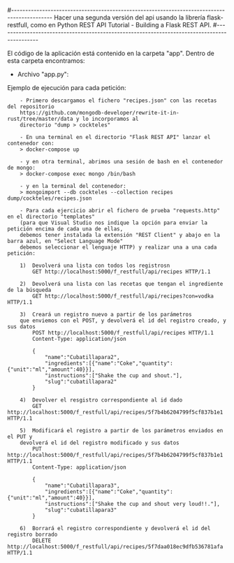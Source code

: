 #--------------------------------------------------------------------------------------------
Hacer una segunda versión del api usando la librería flask-restfull, como en Python REST API Tutorial - Building a Flask REST API.
#--------------------------------------------------------------------------------------------

El código de la aplicación está contenido en la carpeta "app". Dentro de esta carpeta encontramos:

- Archivo "app.py":

Ejemplo de ejecución para cada petición:

        - Primero descargamos el fichero "recipes.json" con las recetas del repositorio 
        https://github.com/mongodb-developer/rewrite-it-in-rust/tree/master/data y lo incorporamos al 
        directorio "dump > cockteles"

        - En una terminal en el directorio "Flask REST API" lanzar el contenedor con: 
        > docker-compose up

        - y en otra terminal, abrimos una sesión de bash en el contenedor de mongo:
        > docker-compose exec mongo /bin/bash

        - y en la terminal del contenedor:
        > mongoimport --db cockteles --collection recipes dump/cockteles/recipes.json

        - Para cada ejercicio abrir el fichero de prueba "requests.http" en el directorio "templates" 
        (para que Visual Studio nos indique la opción para enviar la petición encima de cada una de ellas, 
        debemos tener instalada la extensión "REST Client" y abajo en la barra azul, en "Select Language Mode" 
        debemos seleccionar el lenguaje HTTP) y realizar una a una cada petición:

        1)  Devolverá una lista con todos los registrosn 
            GET http://localhost:5000/f_restfull/api/recipes HTTP/1.1

        2)  Devolverá una lista con las recetas que tengan el ingrediente de la búsqueda
            GET http://localhost:5000/f_restfull/api/recipes?con=vodka HTTP/1.1

        3)  Creará un registro nuevo a partir de los parámetros 
        que enviemos con el POST, y devolverá el id del registro creado, y sus datos
            POST http://localhost:5000/f_restfull/api/recipes HTTP/1.1
            Content-Type: application/json

            {
                "name":"Cubatillapara2",
                "ingredients":[{"name":"Coke","quantity":{"unit":"ml","amount":40}}],
                "instructions":["Shake the cup and shout."],
                "slug":"cubatillapara2"
            }

        4)  Devolver el resgistro correspondiente al id dado
            GET http://localhost:5000/f_restfull/api/recipes/5f7b4b6204799f5cf837b1e1 HTTP/1.1

        5)  Modificará el registro a partir de los parámetros enviados en el PUT y 
        devolverá el id del registro modificado y sus datos
            PUT http://localhost:5000/f_restfull/api/recipes/5f7b4b6204799f5cf837b1e1 HTTP/1.1
            Content-Type: application/json

            {
                "name":"Cubatillapara3",
                "ingredients":[{"name":"Coke","quantity":{"unit":"ml","amount":40}}],
                "instructions":["Shake the cup and shout very loud!!."],
                "slug":"cubatillapara3"
            }

        6)  Borrará el registro correspondiente y devolverá el id del registro borrado
            DELETE http://localhost:5000/f_restfull/api/recipes/5f7daa018ec9dfb536781afa HTTP/1.1   
